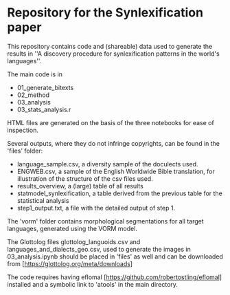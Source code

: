 # Repository for the Synlexification paper

This repository contains code and (shareable) data used to generate the results in ''A discovery procedure for synlexification patterns in the world's languages''.

The main code is in 
* 01_generate_bitexts
* 02_method
* 03_analysis
* 03_stats_analysis.r

HTML files are generated on the basis of the three notebooks for ease of inspection.

Several outputs, where they do not infringe copyrights, can be found in the 'files' folder:
* language_sample.csv, a diversity sample of the doculects used.
* ENGWEB.csv, a sample of the English Worldwide Bible translation, for illustration of the structure of the csv files used.
* results_overview, a (large) table of all results
* statmodel_synlexification, a table derived from the previous table for the statistical analysis
* step1_output.txt, a file with the detailed output of step 1.

The 'vorm' folder contains morphological segmentations for all target languages, generated using the VORM model.

The Glottolog files glottolog_languoids.csv and languages_and_dialects_geo.csv, used to generate the images in 03_analysis.ipynb should be placed in 'files' as well and can be downloaded from [https://glottolog.org/meta/downloads]

The code requires having eflomal [https://github.com/robertostling/eflomal] installed and a symbolic link to 'atools' in the main directory.

